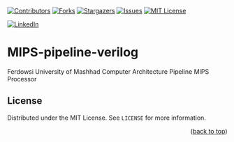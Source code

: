 <a name="readme-top"></a>


[![Contributors][contributors-shield]][contributors-url]
[![Forks][forks-shield]][forks-url]
[![Stargazers][stars-shield]][stars-url]
[![Issues][issues-shield]][issues-url]
[![MIT License][license-shield]][license-url]



[![LinkedIn][linkedin-shield]][javid-linkedin-url]

# MIPS-pipeline-verilog

Ferdowsi University of Mashhad Computer Architecture Pipeline MIPS Processor


<!-- LICENSE -->
## License

Distributed under the MIT License. See `LICENSE` for more information.

<p align="right">(<a href="#readme-top">back to top</a>)</p>



<!-- MARKDOWN LINKS & IMAGES -->
<!-- https://www.markdownguide.org/basic-syntax/#reference-style-links -->
<!-- https://ileriayo.github.io/markdown-badges/ -->

<!-- Contributors -->
[contributors-shield]: https://img.shields.io/github/contributors/javidchaji/FUM-Computer-Architecture-Pipeline-MIPS-Processor.svg?style=for-the-badge

[contributors-url]: https://github.com/javidchaji/FUM-Computer-Architecture-Pipeline-MIPS-Processor/graphs/contributors

<!-- Forks -->
[forks-shield]: https://img.shields.io/github/forks/javidchaji/FUM-Computer-Architecture-Pipeline-MIPS-Processor.svg?style=for-the-badge

[forks-url]: https://github.com/javidchaji/FUM-Computer-Architecture-Pipeline-MIPS-Processor/network/members


<!-- Stars -->
[stars-shield]: https://img.shields.io/github/stars/javidchaji/FUM-Computer-Architecture-Pipeline-MIPS-Processor.svg?style=for-the-badge

[stars-url]: https://github.com/javidchaji/FUM-Computer-Architecture-Pipeline-MIPS-Processor/stargazers


<!-- Issues -->
[issues-shield]: https://img.shields.io/github/issues/javidchaji/FUM-Computer-Architecture-Pipeline-MIPS-Processor.svg?style=for-the-badge

[issues-url]: https://github.com/javidchaji/FUM-Computer-Architecture-Pipeline-MIPS-Processor/issues


<!-- License -->
[license-shield]: https://img.shields.io/github/license/javidchaji/FUM-Computer-Architecture-Pipeline-MIPS-Processor.svg?style=for-the-badge

[license-url]: https://github.com/javidchaji/FUM-Computer-Architecture-Pipeline-MIPS-Processor/blob/master/LICENSE


<!-- Linkedin -->
[linkedin-shield]: https://img.shields.io/badge/linkedin-%230077B5.svg?style=for-the-badge&logo=linkedin&logoColor=white

[javid-linkedin-url]: https://linkedin.com/in/javidchaji
